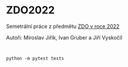 # ZDO2022

Semetrální práce z předmětu [ZDO v roce 2022](https://nbviewer.jupyter.org/github/mjirik/ZDO/blob/master/ZDOsem2022.ipynb)

Autoři:
Miroslav Jiřík, Ivan Gruber a Jiří Vyskočil

```conda create -n zdo python scikit-learn scikit-image opencv pytest lxml pandas


```

```shell
python -m pytest tests
```